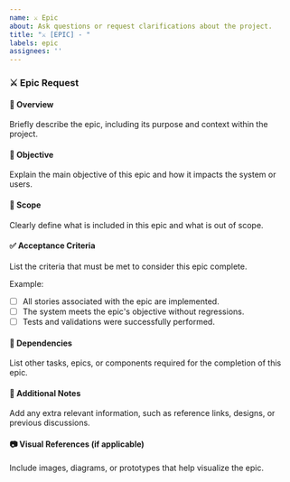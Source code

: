 ```yaml
---
name: ⚔️ Epic
about: Ask questions or request clarifications about the project.
title: "⚔️ [EPIC] - "
labels: epic
assignees: ''
---
```


### ⚔️ Epic Request

#### 📌 Overview
Briefly describe the epic, including its purpose and context within the project.

#### 🎯 Objective
Explain the main objective of this epic and how it impacts the system or users.

#### 📌 Scope
Clearly define what is included in this epic and what is out of scope.

#### ✅ Acceptance Criteria
List the criteria that must be met to consider this epic complete.

Example:
- [ ] All stories associated with the epic are implemented.
- [ ] The system meets the epic's objective without regressions.
- [ ] Tests and validations were successfully performed.

#### 🔄 Dependencies
List other tasks, epics, or components required for the completion of this epic.

#### 📝 Additional Notes
Add any extra relevant information, such as reference links, designs, or previous discussions.

#### 📷 Visual References (if applicable)
Include images, diagrams, or prototypes that help visualize the epic.

